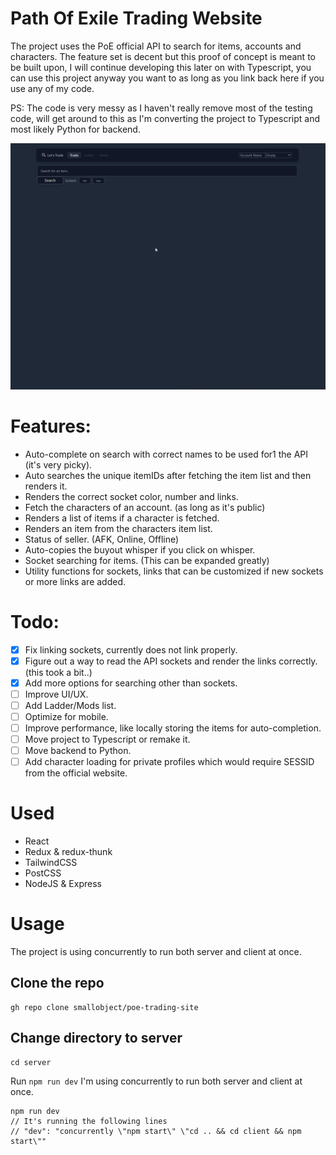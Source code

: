 # Path Of Exile Trading Website

The project uses the PoE official API to search for items, accounts and characters. The feature set is decent but this proof of concept is meant to be built upon, I will continue developing this later on with Typescript, you can use this project anyway you want to as long as you link back here if you use any of my code.

PS: The code is very messy as I haven't really remove most of the testing code, will get around to this as I'm converting the project to Typescript and most likely Python for backend.

![demofile](https://raw.githubusercontent.com/smallobject/poe-trading-site/master/images/demo.gif 'Demo Image')

# Features:

- Auto-complete on search with correct names to be used for1 the API (it's very picky).
- Auto searches the unique itemIDs after fetching the item list and then renders it.
- Renders the correct socket color, number and links.
- Fetch the characters of an account. (as long as it's public)
- Renders a list of items if a character is fetched.
- Renders an item from the characters item list.
- Status of seller. (AFK, Online, Offline)
- Auto-copies the buyout whisper if you click on whisper.
- Socket searching for items. (This can be expanded greatly)
- Utility functions for sockets, links that can be customized if new sockets or more links are added.

# Todo:

- [x] Fix linking sockets, currently does not link properly.
- [x] Figure out a way to read the API sockets and render the links correctly. (this took a bit..)
- [x] Add more options for searching other than sockets.
- [ ] Improve UI/UX.
- [ ] Add Ladder/Mods list.
- [ ] Optimize for mobile.
- [ ] Improve performance, like locally storing the items for auto-completion.
- [ ] Move project to Typescript or remake it.
- [ ] Move backend to Python.
- [ ] Add character loading for private profiles which would require SESSID from the official website.

# Used

- React
- Redux & redux-thunk
- TailwindCSS
- PostCSS
- NodeJS & Express

# Usage

The project is using concurrently to run both server and client at once.

## Clone the repo

```
gh repo clone smallobject/poe-trading-site
```

## Change directory to server

```
cd server
```

Run `npm run dev`
I'm using concurrently to run both server and client at once.

```
npm run dev
// It's running the following lines
// "dev": "concurrently \"npm start\" \"cd .. && cd client && npm start\""
```
